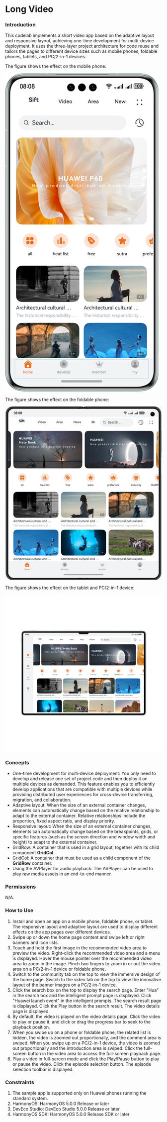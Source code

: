 # Long Video

### Introduction

This codelab implements a short video app based on the adaptive layout and responsive layout, achieving one-time development for multi-device deployment. It uses the three-layer project architecture for code reuse and tailors the pages to different device sizes such as mobile phones, foldable phones, tablets, and PC/2-in-1 devices.

The figure shows the effect on the mobile phone:

![](screenshots/device/phone_EN.png)

The figure shows the effect on the foldable phone:

![](screenshots/device/foldable_EN.jpg)

The figure shows the effect on the tablet and PC/2-in-1 device:

![](screenshots/device/tablet_EN.png)

### Concepts

- One-time development for multi-device deployment: You only need to develop and release one set of project code and then deploy it on multiple devices as demanded. This feature enables you to efficiently develop applications that are compatible with multiple devices while providing distributed user experiences for cross-device transferring, migration, and collaboration.
- Adaptive layout: When the size of an external container changes, elements can automatically change based on the relative relationship to adapt to the external container. Relative relationships include the proportion, fixed aspect ratio, and display priority.
- Responsive layout: When the size of an external container changes, elements can automatically change based on the breakpoints, grids, or specific features (such as the screen direction and window width and height) to adapt to the external container.
- GridRow: A container that is used in a grid layout, together with its child component **GridCol**.
- GridCol: A container that must be used as a child component of the **GridRow** container.
- Using the AVPlayer for audio playback: The AVPlayer can be used to play raw media assets in an end-to-end manner.

### Permissions

N/A.

### How to Use

1. Install and open an app on a mobile phone, foldable phone, or tablet. The responsive layout and adaptive layout are used to display different effects on the app pages over different devices.
2. Swipe up or down the home page content and swipe left or right banners and icon lists.
3. Touch and hold the first image in the recommended video area to preview the video. Right-click the recommended video area and a menu is displayed. Hover the mouse pointer over the recommended video area to zoom in the image. Pinch two fingers to zoom in or out the video area on a PC/2-in-1 device or foldable phone.
4. Switch to the community tab on the top to view the immersive design of the home page. Switch to the video tab on the top to view the innovative layout of the banner images on a PC/2-in-1 device.
5. Click the search box on the top to display the search page. Enter "Hua" in the search box and the intelligent prompt page is displayed. Click "Huawei launch event" in the intelligent prompts. The search result page is displayed. Click the Play button in the search result. The video details page is displayed.
6. By default, the video is played on the video details page. Click the video to play or pause it, and click or drag the progress bar to seek to the playback position.
7. When you swipe up on a phone or foldable phone, the related list is hidden, the video is zoomed out proportionally, and the comment area is swiped. When you swipe up on a PC/2-in-1 device, the video is zoomed out proportionally and the introduction area is swiped. Click the full-screen button in the video area to access the full-screen playback page.
8. Play a video in full-screen mode and click the Play/Pause button to play or pause the video. Click the episode selection button. The episode selection toolbar is displayed.

### Constraints

1. The sample app is supported only on Huawei phones running the standard system.
2. HarmonyOS: HarmonyOS 5.0.0 Release or later
3. DevEco Studio: DevEco Studio 5.0.0 Release or later
4. HarmonyOS SDK: HarmonyOS 5.0.0 Release SDK or later
